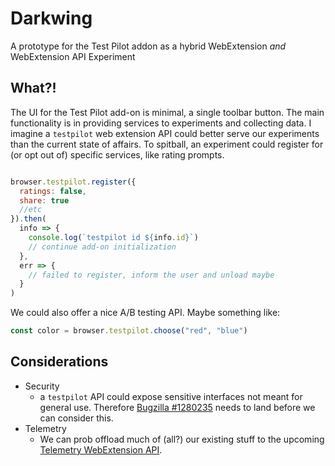 # Darkwing

A prototype for the Test Pilot addon as a hybrid WebExtension *and* WebExtension API Experiment

## What?!

The UI for the Test Pilot add-on is minimal, a single toolbar button. The main functionality is in providing services to experiments and collecting data. I imagine a `testpilot` web extension API could better serve our experiments than the current state of affairs. To spitball, an experiment could register for (or opt out of) specific services, like rating prompts.

```js

browser.testpilot.register({
  ratings: false,
  share: true
  //etc
}).then(
  info => {
    console.log(`testpilot id ${info.id}`)
    // continue add-on initialization
  },
  err => {
    // failed to register, inform the user and unload maybe
  }
)
```

We could also offer a nice A/B testing API. Maybe something like:

```js
const color = browser.testpilot.choose("red", "blue")
```

## Considerations

- Security
  - a `testpilot` API could expose sensitive interfaces not meant for general use. Therefore [Bugzilla #1280235](https://bugzilla.mozilla.org/show_bug.cgi?id=1280235) needs to land before we can consider this.
- Telemetry
  - We can prob offload much of (all?) our existing stuff to the upcoming [Telemetry WebExtension API](https://bugzilla.mozilla.org/show_bug.cgi?id=1280234).
